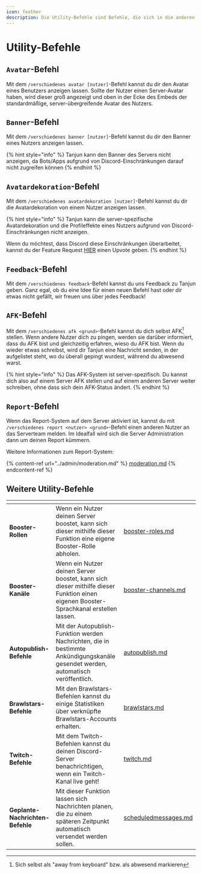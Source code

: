 ```yaml
---
icon: feather
description: Die Utility-Befehle sind Befehle, die sich in die anderen Befehlsgruppen nicht einsortieren lassen. Sie können alles mögliche machen.
---
```


# Utility-Befehle

## `Avatar`-Befehl

Mit dem `/verschiedenes avatar [nutzer]`-Befehl kannst du dir den Avatar eines Benutzers anzeigen lassen. Sollte der Nutzer einen Server-Avatar haben, wird dieser groß angezeigt und oben in der Ecke des Embeds der standardmäßige, server-übergreifende Avatar des Nutzers.

## `Banner`-Befehl

Mit dem `/verschiedenes banner [nutzer]`-Befehl kannst du dir den Banner eines Nutzers anzeigen lassen.

{% hint style="info" %}
Tanjun kann den Banner des Servers nicht anzeigen, da Bots/Apps aufgrund von Discord-Einschränkungen darauf nicht zugreifen können
{% endhint %}

## `Avatardekoration`-Befehl

Mit dem `/verschiedenes avatardekoration [nutzer]`-Befehl kannst du dir die Avatardekoration von einem Nutzer anzeigen lassen.

{% hint style="info" %}
Tanjun kann die server-spezifische Avatardekoration und die Profileffekte eines Nutzers aufgrund von Discord-Einschränkungen nicht anzeigen.

Wenn du möchtest, dass Discord diese Einschränkungen überarbeitet, kannst du der Feature Request [HIER](https://github.com/discord/discord-api-docs/discussions/7315) einen Upvote geben.
{% endhint %}

## `Feedback`-Befehl

Mit dem `/verschiedenes feedback`-Befehl kannst du uns Feedback zu Tanjun geben. Ganz egal, ob du eine Idee für einen neuen Befehl hast oder dir etwas nicht gefällt, wir freuen uns über jedes Feedback!

## `AFK`-Befehl

Mit dem `/verschiedenes afk <grund>`-Befehl kannst du dich selbst AFK[^1] stellen. Wenn andere Nutzer dich zu pingen, werden sie darüber informiert, dass du AFK bist und gleichzeitig erfahren, wieso du AFK bist. Wenn du wieder etwas schreibst, wird dir Tanjun eine Nachricht senden, in der aufgelistet steht, wo du überall gepingt wurdest, während du abwesend warst.

{% hint style="info" %}
Das AFK-System ist server-spezifisch. Du kannst dich also auf einem Server AFK stellen und auf einem anderen Server weiter schreiben, ohne dass sich dein AFK-Status ändert.
{% endhint %}

## `Report`-Befehl

Wenn das Report-System auf dem Server aktiviert ist, kannst du mit `/verschiedenes report <nutzer> <grund>`-Befehl einen anderen Nutzer an das Serverteam melden. Im Idealfall wird sich die Server Administration dann um deinen Report kümmern.

Weitere Informationen zum Report-System:

{% content-ref url="../admin/moderation.md" %}
[moderation.md](../admin/moderation.md)
{% endcontent-ref %}

## Weitere Utility-Befehle

<table data-view="cards"><thead><tr><th></th><th></th><th data-hidden data-card-target data-type="content-ref"></th></tr></thead><tbody><tr><td><strong>Booster-Rollen</strong></td><td>Wenn ein Nutzer deinen Server boostet, kann sich dieser mithilfe dieser Funktion eine eigene Booster-Rolle abholen.</td><td><a href="booster-roles.md">booster-roles.md</a></td></tr><tr><td><strong>Booster-Kanäle</strong></td><td>Wenn ein Nutzer deinen Server boostet, kann sich dieser mithilfe dieser Funktion einen eigenen Booster-Sprachkanal erstellen lassen.</td><td><a href="booster-channels.md">booster-channels.md</a></td></tr><tr><td><strong>Autopublish-Befehle</strong></td><td>Mit der Autopublish-Funktion werden Nachrichten, die in bestimmte Ankündigungskanäle gesendet werden, automatisch veröffentlich.</td><td><a href="autopublish.md">autopublish.md</a></td></tr><tr><td><strong>Brawlstars-Befehle</strong></td><td>Mit den Brawlstars-Befehlen kannst du einige Statistiken über verknüpfte Brawlstars-Accounts erhalten.</td><td><a href="brawlstars.md">brawlstars.md</a></td></tr><tr><td><strong>Twitch-Befehle</strong></td><td>Mit dem Twitch-Befehlen kannst du deinen Discord-Server benachrichtigen, wenn ein Twitch-Kanal live geht!</td><td><a href="twitch.md">twitch.md</a></td></tr><tr><td><strong>Geplante-Nachrichten-Befehle</strong></td><td>Mit dieser Funktion lassen sich Nachrichten planen, die zu einem späteren Zeitpunkt automatisch versendet werden sollen.</td><td><a href="scheduledmessages.md">scheduledmessages.md</a></td></tr></tbody></table>

[^1]: Sich selbst als "away from keyboard" bzw. als abwesend markieren
